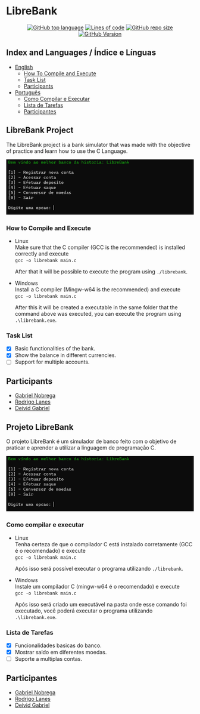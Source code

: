 # LibreBank

<p align=center>
 <a href="#"><img alt="GitHub top language" src="https://img.shields.io/github/languages/top/Fukubi/LibreBank"></a>
 <a href="#"><img alt="Lines of code" src="https://img.shields.io/tokei/lines/github/Fukubi/LibreBank"></a>
 <a href="#"><img alt="GitHub repo size" src="https://img.shields.io/github/repo-size/Fukubi/LibreBank"></a>
 <a href="#"><img alt="GitHub Version" src="https://img.shields.io/badge/Version-0.0.1-blue"></a>
</p>

## Index and Languages / Índice e Línguas

* [English](#LibreBank-Project)  
  * [How To Compile and Execute](#How-to-Compile-and-Execute)
  * [Task List](#Task-List)
  * [Participants](#Participants)
* [Português](#Projeto-LibreBank)
  * [Como Compilar e Executar](#Como-compilar-e-executar)
  * [Lista de Tarefas](#Lista-de-Tarefas)
  * [Participantes](#Participantes)

## LibreBank Project

The LibreBank project is a bank simulator that was made with the objective of practice and learn how to use the C Language.

[![Main Screen](https://raw.githubusercontent.com/Fukubi/LibreBank/main/DEMO/tela_principal.PNG)](#)

### How to Compile and Execute

- Linux  
    Make sure that the C compiler (GCC is the recommended) is installed correctly and execute  
    ```gcc -o librebank main.c```  

    After that it will be possible to execute the program using ```./librebank```.

- Windows  
    Install a C compiler (Mingw-w64 is the recommended) and execute  
    ```gcc -o librebank main.c```

    After this it will be created a executable in the same folder that the command above was executed, you can execute the program using ```.\librebank.exe```.
### Task List

- [x] Basic functionalities of the bank.
- [x] Show the balance in different currencies.
- [ ] Support for multiple accounts.

## Participants

* [Gabriel Nobrega](https://github.com/NBrcS)
* [Rodrigo Lanes](https://github.com/rodrigolanesm)
* [Deivid Gabriel](https://github.com/Fukubi)

## Projeto LibreBank

O projeto LibreBank é um simulador de banco feito com o objetivo de praticar e aprender a utilizar a linguagem de programação C.

[![Tela Inicial](https://raw.githubusercontent.com/Fukubi/LibreBank/main/DEMO/tela_principal.PNG)](#)

### Como compilar e executar

- Linux  
    Tenha certeza de que o compilador C está instalado corretamente (GCC é o recomendado) e execute  
    ```gcc -o librebank main.c```  

    Após isso será possível executar o programa utilizando ```./librebank```.

- Windows  
    Instale um compilador C (mingw-w64 é o recomendado) e execute  
    ```gcc -o librebank main.c```

    Após isso será criado um executável na pasta onde esse comando foi executado, você poderá executar o programa utilizando ```.\librebank.exe```.
### Lista de Tarefas

- [x] Funcionalidades basicas do banco.
- [x] Mostrar saldo em diferentes moedas.
- [ ] Suporte a multiplas contas.

## Participantes

* [Gabriel Nobrega](https://github.com/NBrcS)
* [Rodrigo Lanes](https://github.com/rodrigolanesm)
* [Deivid Gabriel](https://github.com/Fukubi)
